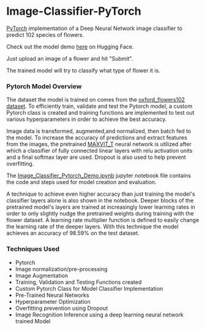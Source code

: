 # Image-Classifier-PyTorch
[PyTorch](https://pytorch.org/) implementation of a Deep Neural Network image classifier to predict 102 species of flowers.

Check out the model demo [here](https://huggingface.co/spaces/DanielPFlorian/Flower-Image-Classifier-PyTorch) on Hugging Face.

Just upload an image of a flower and hit "Submit".

The trained model will try to classify what type of flower it is.

### Pytorch Model Overview

The dataset the model is trained on comes from the
[oxford_flowers102 dataset](https://www.tensorflow.org/datasets/catalog/oxford_flowers102).
To efficiently train, validate and test the Pytorch model, a custom Pytorch class is
created and training functions are implemented to test out various hyperparameters in order to achieve the best accuracy.

Image data is transformed, augmented,and normalized, then batch fed to the model. To increase the accuracy of predictions and extract features from the images, the pretrained
[MAXVIT_T](https://pytorch.org/vision/main/models/generated/torchvision.models.maxvit_t.html)
neural network is utilized after which a classifier of fully connected linear layers with relu activation units and a final softmax layer are used. Dropout is also used to help prevent overfitting.

The [Image_Classifier_Pytorch_Demo.ipynb](https://github.com/DanielPFlorian/Image-Classifier-PyTorch/blob/main/Image_Classifier_Pytorch_Demo.ipynb) jupyter notebook file contains the code and steps used for model creation and
evaluation.

A technique to achieve even higher accuracy than just training the model's classifier layers alone is also shown in the notebook. Deeper blocks of the pretrained model's layers are trained at increasingly lower learning rates in order to only slightly nudge the pretrained weights during training with the flower dataset. A learning rate multiplier function is defined to easily change the learning rate of the deeper layers. With this technique the model achieves an accuracy of 98.59% on the test dataset.

### Techniques Used

- Pytorch
- Image normalization/pre-processing
- Image Augmentation
- Training, Validation and Testing Functions created
- Custom Pytorch Class for Model Classifier Implementation
- Pre-Trained Neural Networks
- Hyperparameter Optimization
- Overfitting prevention using Dropout
- Image Recognition Inference using a deep learning neural network trained Model